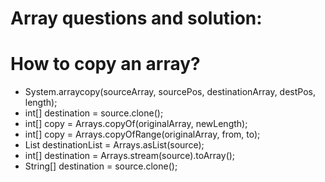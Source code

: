 # Array questions and solution:
# How to copy an array?
* System.arraycopy(sourceArray, sourcePos, destinationArray, destPos, length);
* int[] destination = source.clone();
* int[] copy = Arrays.copyOf(originalArray, newLength);
* int[] copy = Arrays.copyOfRange(originalArray, from, to);
* List<String> destinationList = Arrays.asList(source);
* int[] destination = Arrays.stream(source).toArray();
* String[] destination = source.clone();



